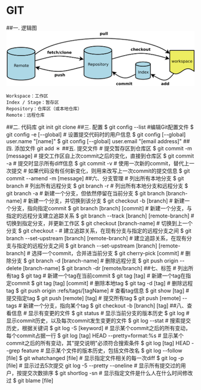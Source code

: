 # GIT
##一. 逻辑图
![image](https://github.com/zhang637/tutorial/blob/master/img/bg2015120901.png)

	Workspace：工作区
	Index / Stage：暂存区
	Repository：仓库区（或本地仓库）
	Remote：远程仓库

##二. 代码库
	git init
	git clone <url>
##三. 配置
	$ git config --list
	#编辑Git配置文件
	$ git config -e [--global]
	# 设置提交代码时的用户信息
	$ git config [--global] user.name "[name]"
	$ git config [--global] user.email "[email address]"
##四. 添加文件
	git add ＊
##五. 提交文件
	# 提交暂存区到仓库区
	$ git commit -m [message]
	# 提交工作区自上次commit之后的变化，直接到仓库区
	$ git commit -a	
	# 提交时显示所有diff信息
	$ git commit -v
	# 使用一次新的commit，替代上一次提交
	# 如果代码没有任何新变化，则用来改写上一次commit的提交信息
	$ git commit --amend -m [message]
##六、分支管理
	# 列出所有本地分支
	$ git branch
	# 列出所有远程分支
	$ git branch -r
	# 列出所有本地分支和远程分支
	$ git branch -a
	# 新建一个分支，但依然停留在当前分支
	$ git branch [branch-name]
	# 新建一个分支，并切换到该分支
	$ git checkout -b [branch]
	# 新建一个分支，指向指定commit
	$ git branch [branch] [commit]
	# 新建一个分支，与指定的远程分支建立追踪关系
	$ git branch --track [branch] [remote-branch]
	# 切换到指定分支，并更新工作区
	$ git checkout [branch-name]
	# 切换到上一个分支
	$ git checkout -
	# 建立追踪关系，在现有分支与指定的远程分支之间
	$ git branch --set-upstream [branch] [remote-branch]
	# 建立追踪关系，在现有分支与指定的远程分支之间
	$ git branch --set-upstream [branch] [remote-branch]
	# 选择一个commit，合并进当前分支
	$ git cherry-pick [commit]
	# 删除分支
	$ git branch -d [branch-name]
	# 删除远程分支
	$ git push origin --delete [branch-name]
	$ git branch -dr [remote/branch]
##七、标签
	# 列出所有tag
	$ git tag
	# 新建一个tag在当前commit
	$ git tag [tag]
	# 新建一个tag在指定commit
	$ git tag [tag] [commit]
	# 删除本地tag
	$ git tag -d [tag]
	# 删除远程tag
	$ git push origin :refs/tags/[tagName]
	# 查看tag信息
	$ git show [tag]
	# 提交指定tag
	$ git push [remote] [tag]
	# 提交所有tag
	$ git push [remote] --tags
	# 新建一个分支，指向某个tag
	$ git checkout -b [branch] [tag]
##八、查看信息
	# 显示有变更的文件
	$ git status
	# 显示当前分支的版本历史
	$ git log
	# 显示commit历史，以及每次commit发生变更的文件
	$ git log --stat
	# 搜索提交历史，根据关键词
	$ git log -S [keyword]
	# 显示某个commit之后的所有变动，每个commit占据一行
	$ git log [tag] HEAD --pretty=format:%s
	# 显示某个commit之后的所有变动，其"提交说明"必须符合搜索条件
	$ git log [tag] HEAD --grep feature
	# 显示某个文件的版本历史，包括文件改名
	$ git log --follow [file]
	$ git whatchanged [file]
	# 显示指定文件相关的每一次diff
	$ git log -p [file]
	# 显示过去5次提交
	git log -5 --pretty --oneline
	# 显示所有提交过的用户，按提交次数排序
	$ git shortlog -sn
	# 显示指定文件是什么人在什么时间修改过
	$ git blame [file]